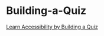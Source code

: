 # Building-a-Quiz
<a href="https://www.freecodecamp.org/learn/2022/responsive-web-design/learn-accessibility-by-building-a-quiz/">Learn Accessibility by Building a Quiz</a>
